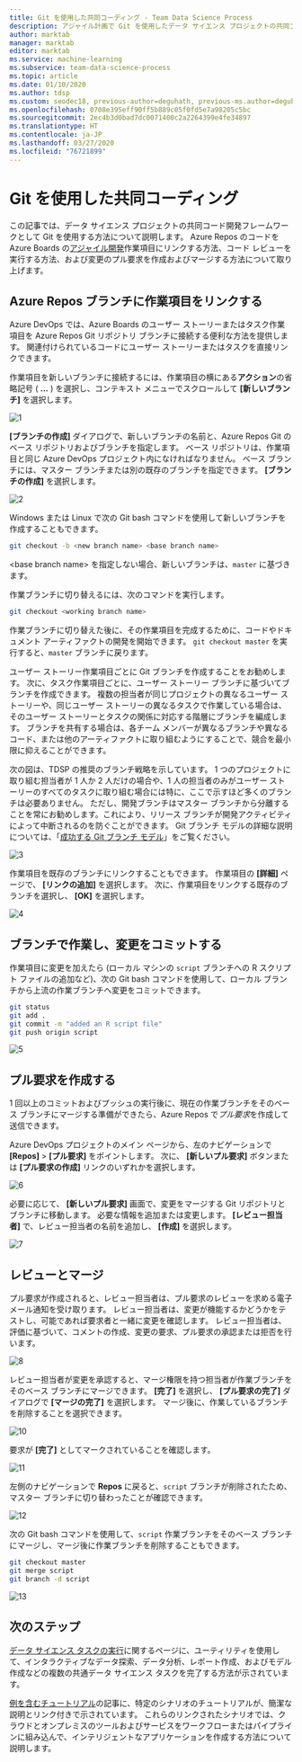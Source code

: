 ```yaml
---
title: Git を使用した共同コーディング - Team Data Science Process
description: アジャイル計画で Git を使用したデータ サイエンス プロジェクトの共同コード開発を行う方法です。
author: marktab
manager: marktab
editor: marktab
ms.service: machine-learning
ms.subservice: team-data-science-process
ms.topic: article
ms.date: 01/10/2020
ms.author: tdsp
ms.custom: seodec18, previous-author=deguhath, previous-ms.author=deguhath
ms.openlocfilehash: 0708e395eff90ff5b889c05f0fd5e7a98205c5bc
ms.sourcegitcommit: 2ec4b3d0bad7dc0071400c2a2264399e4fe34897
ms.translationtype: HT
ms.contentlocale: ja-JP
ms.lasthandoff: 03/27/2020
ms.locfileid: "76721899"
---
```

# <a name="collaborative-coding-with-git"></a>Git を使用した共同コーディング

この記事では、データ サイエンス プロジェクトの共同コード開発フレームワークとして Git を使用する方法について説明します。 Azure Repos のコードを Azure Boards の[アジャイル開発](agile-development.md)作業項目にリンクする方法、コード レビューを実行する方法、および変更のプル要求を作成およびマージする方法について取り上げます。

## <a name="link-a-work-item-to-an-azure-repos-branch"></a><a name='Linkaworkitemwithagitbranch-1'></a>Azure Repos ブランチに作業項目をリンクする 

Azure DevOps では、Azure Boards のユーザー ストーリーまたはタスク作業項目を Azure Repos Git リポジトリ ブランチに接続する便利な方法を提供します。 関連付けられているコードにユーザー ストーリーまたはタスクを直接リンクできます。 

作業項目を新しいブランチに接続するには、作業項目の横にある**アクション**の省略記号 ( **...** ) を選択し、コンテキスト メニューでスクロールして **[新しいブランチ]** を選択します。  

![1](./media/collaborative-coding-with-git/1-sprint-board-view.png)

**[ブランチの作成]** ダイアログで、新しいブランチの名前と、Azure Repos Git のベース リポジトリおよびブランチを指定します。 ベース リポジトリは、作業項目と同じ Azure DevOps プロジェクト内になければなりません。 ベース ブランチには、マスター ブランチまたは別の既存のブランチを指定できます。 **[ブランチの作成]** を選択します。 

![2](./media/collaborative-coding-with-git/2-create-a-branch.png)

Windows または Linux で次の Git bash コマンドを使用して新しいブランチを作成することもできます。

```bash
git checkout -b <new branch name> <base branch name>

```
\<base branch name> を指定しない場合、新しいブランチは、`master` に基づきます。 

作業ブランチに切り替えるには、次のコマンドを実行します。 

```bash
git checkout <working branch name>
```

作業ブランチに切り替えた後に、その作業項目を完成するために、コードやドキュメント アーティファクトの開発を開始できます。 `git checkout master` を実行すると、`master` ブランチに戻ります。

ユーザー ストーリー作業項目ごとに Git ブランチを作成することをお勧めします。 次に、タスク作業項目ごとに、ユーザー ストーリー ブランチに基づいてブランチを作成できます。 複数の担当者が同じプロジェクトの異なるユーザー ストーリーや、同じユーザー ストーリーの異なるタスクで作業している場合は、そのユーザー ストーリーとタスクの関係に対応する階層にブランチを編成します。 ブランチを共有する場合は、各チーム メンバーが異なるブランチや異なるコード、または他のアーティファクトに取り組むようにすることで、競合を最小限に抑えることができます。 

次の図は、TDSP の推奨のブランチ戦略を示しています。 1 つのプロジェクトに取り組む担当者が 1 人か 2 人だけの場合や、1 人の担当者のみがユーザー ストーリーのすべてのタスクに取り組む場合には特に、ここで示すほど多くのブランチは必要ありません。 ただし、開発ブランチはマスター ブランチから分離することを常にお勧めします。これにより、リリース ブランチが開発アクティビティによって中断されるのを防ぐことができます。 Git ブランチ モデルの詳細な説明については、「[成功する Git ブランチ モデル](https://nvie.com/posts/a-successful-git-branching-model/)」をご覧ください。

![3](./media/collaborative-coding-with-git/3-git-branches.png)

作業項目を既存のブランチにリンクすることもできます。 作業項目の **[詳細]** ページで、 **[リンクの追加]** を選択します。 次に、作業項目をリンクする既存のブランチを選択し、 **[OK]** を選択します。 

![4](./media/collaborative-coding-with-git/4-link-to-an-existing-branch.png)

## <a name="work-on-the-branch-and-commit-changes"></a><a name='WorkonaBranchandCommittheChanges-2'></a>ブランチで作業し、変更をコミットする 

作業項目に変更を加えたら (ローカル マシンの `script` ブランチへの R スクリプト ファイルの追加など)、次の Git bash コマンドを使用して、ローカル ブランチから上流の作業ブランチへ変更をコミットできます。

```bash
git status
git add .
git commit -m "added an R script file"
git push origin script
```

![5](./media/collaborative-coding-with-git/5-sprint-push-to-branch.png)

## <a name="create-a-pull-request"></a><a name='CreateapullrequestonVSTS-3'></a>プル要求を作成する

1 回以上のコミットおよびプッシュの実行後に、現在の作業ブランチをそのベース ブランチにマージする準備ができたら、Azure Repos で*プル要求*を作成して送信できます。 

Azure DevOps プロジェクトのメイン ページから、左のナビゲーションで **[Repos]**  >  **[プル要求]** をポイントします。 次に、 **[新しいプル要求]** ボタンまたは **[プル要求の作成]** リンクのいずれかを選択します。

![6](./media/collaborative-coding-with-git/6-spring-create-pull-request.png)

必要に応じて、 **[新しいプル要求]** 画面で、変更をマージする Git リポジトリとブランチに移動します。 必要な情報を追加または変更します。 **[レビュー担当者]** で、レビュー担当者の名前を追加し、 **[作成]** を選択します。 

![7](./media/collaborative-coding-with-git/7-spring-send-pull-request.png)

## <a name="review-and-merge"></a><a name='ReviewandMerge-4'></a>レビューとマージ

プル要求が作成されると、レビュー担当者は、プル要求のレビューを求める電子メール通知を受け取ります。 レビュー担当者は、変更が機能するかどうかをテストし、可能であれば要求者と一緒に変更を確認します。 レビュー担当者は、評価に基づいて、コメントの作成、変更の要求、プル要求の承認または拒否を行います。 

![8](./media/collaborative-coding-with-git/8-add_comments.png)

レビュー担当者が変更を承認すると、マージ権限を持つ担当者が作業ブランチをそのベース ブランチにマージできます。 **[完了]** を選択し、 **[プル要求の完了]** ダイアログで **[マージの完了]** を選択します。 マージ後に、作業しているブランチを削除することを選択できます。 

![10](./media/collaborative-coding-with-git/10-spring-complete-pullrequest.png)

要求が **[完了]** としてマークされていることを確認します。 

![11](./media/collaborative-coding-with-git/11-spring-merge-pullrequest.png)

左側のナビゲーションで **Repos** に戻ると、`script` ブランチが削除されたため、マスター ブランチに切り替わったことが確認できます。

![12](./media/collaborative-coding-with-git/12-spring-branch-deleted.png)

次の Git bash コマンドを使用して、`script` 作業ブランチをそのベース ブランチにマージし、マージ後に作業ブランチを削除することもできます。

```bash
git checkout master
git merge script
git branch -d script
```

![13](./media/collaborative-coding-with-git/13-spring-branch-deleted-commandline.png)

## <a name="next-steps"></a>次のステップ

[データ サイエンス タスクの実行](execute-data-science-tasks.md)に関するページに、ユーティリティを使用して、インタラクティブなデータ探索、データ分析、レポート作成、およびモデル作成などの複数の共通データ サイエンス タスクを完了する方法が示されています。

[例を含むチュートリアル](walkthroughs.md)の記事に、特定のシナリオのチュートリアルが、簡潔な説明とリンク付きで示されています。 これらのリンクされたシナリオでは、クラウドとオンプレミスのツールおよびサービスをワークフローまたはパイプラインに組み込んで、インテリジェントなアプリケーションを作成する方法について説明します。 

